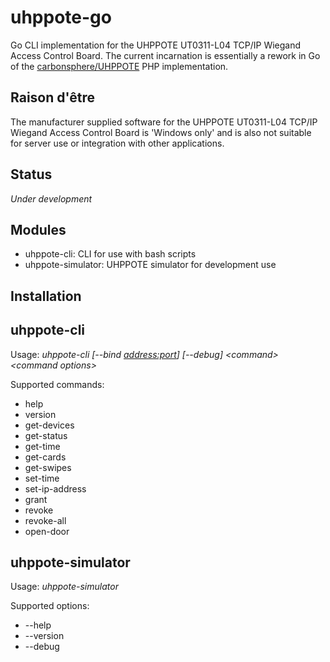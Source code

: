 # uhppote-go

Go CLI implementation for the UHPPOTE UT0311-L04 TCP/IP Wiegand Access Control Board. The current incarnation is essentially a rework in Go of the [carbonsphere/UHPPOTE](https://github.com/carbonsphere/UHPPOTE) PHP implementation.

## Raison d'être

The manufacturer supplied software for the UHPPOTE UT0311-L04 TCP/IP Wiegand Access Control Board is 'Windows only' and is also not suitable for server use or integration with other applications.

## Status

*Under development*

## Modules

- uhppote-cli:       CLI for use with bash scripts
- uhppote-simulator: UHPPOTE simulator for development use

## Installation

## uhppote-cli

Usage: *uhppote-cli [--bind <address:port>] [--debug] \<command\> \<command options\>*

Supported commands:
- help
- version
- get-devices
- get-status
- get-time
- get-cards
- get-swipes
- set-time
- set-ip-address
- grant
- revoke
- revoke-all
- open-door

## uhppote-simulator

Usage: *uhppote-simulator*

Supported options:
- --help
- --version
- --debug








